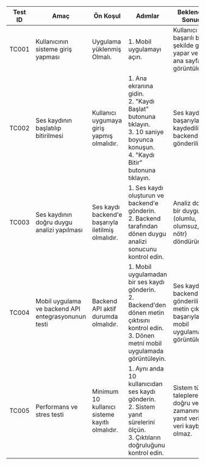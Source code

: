| **Test ID** | **Amaç**                                            | **Ön Koşul**                                       | **Adımlar**                                                                                                                                             | **Beklenen Sonuç**                                                                       | **Başlangıç Tarihi** |
| ----------- | --------------------------------------------------- | -------------------------------------------------- | ------------------------------------------------------------------------------------------------------------------------------------------------------- | ---------------------------------------------------------------------------------------- | -------------------- |
| TC001       | Kullanıcının sisteme giriş yapması                  | Uygulama yüklenmiş Olmalı.                         | 1. Mobil uygulamayı açın.                                                                                                                               | Kullanıcı başarılı bir şekilde giriş yapar ve ana sayfa görüntülenir.                    | 01.12.2024           |
| TC002       | Ses kaydının başlatılıp bitirilmesi                 | Kullanıcı uygumaya giriş yapmış olmalıdır.         | 1. Ana ekranına gidin. <br> 2. "Kaydı Başlat" butonuna tıklayın. <br> 3. 10 saniye boyunca konuşun. <br> 4. "Kaydı Bitir" butonuna tıklayın.            | Ses kaydı başarıyla kaydedilir ve backend'e gönderilir.                                  | 03.12.2024           |
| TC003       | Ses kaydının doğru duygu analizi yapılması          | Ses kaydı backend'e başarıyla iletilmiş olmalıdır. | 1. Ses kaydı oluşturun ve backend'e gönderin. <br> 2. Backend tarafından dönen duygu analizi sonucunu kontrol edin.                                     | Analiz doğru bir duygu (olumlu, olumsuz, nötr) döndürür.                                 | 05.12.2024           |
| TC004       | Mobil uygulama ve backend API entegrasyonunun testi | Backend API aktif durumda olmalıdır.               | 1. Mobil uygulamadan bir ses kaydı gönderin. <br> 2. Backend'den dönen metin çıktısını kontrol edin. <br> 3. Dönen metni mobil uygulamada görüntüleyin. | Ses kaydı backend'e gönderilir ve metin çıktısı başarıyla mobil uygulamada görüntülenir. | 10.12.2024           |
| TC005       | Performans ve stres testi                           | Minimum 10 kullanıcı sisteme kayıtlı olmalıdır.    | 1. Aynı anda 10 kullanıcıdan ses kaydı gönderin. <br> 2. Sistem yanıt sürelerini ölçün. <br> 3. Çıktıların doğruluğunu kontrol edin.                    | Sistem tüm taleplere doğru ve zamanında yanıt verir, veri kaybı olmaz.                   | 15.12.2024           |
